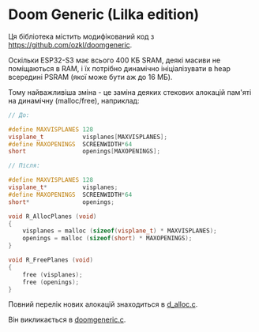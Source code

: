 # Doom Generic (Lilka edition)

Ця бібліотека містить модифікований код з <https://github.com/ozkl/doomgeneric>.

Оскільки ESP32-S3 має всього 400 КБ SRAM, деякі масиви не поміщаються в RAM, і їх потрібно динамічно ініціалізувати в heap всередині PSRAM (якої може бути аж до 16 МБ).

Тому найважливіша зміна - це заміна деяких стекових алокацій пам'яті на динамічну (malloc/free), наприклад:

```cpp
// До:

#define MAXVISPLANES 128
visplane_t           visplanes[MAXVISPLANES];
#define MAXOPENINGS  SCREENWIDTH*64
short                openings[MAXOPENINGS];

// Після:

#define MAXVISPLANES 128
visplane_t*          visplanes;
#define MAXOPENINGS	 SCREENWIDTH*64
short*               openings;

void R_AllocPlanes (void)
{
    visplanes = malloc (sizeof(visplane_t) * MAXVISPLANES);
    openings = malloc (sizeof(short) * MAXOPENINGS);
}

void R_FreePlanes (void)
{
    free (visplanes);
    free (openings);
}
```

Повний перелік нових алокацій знаходиться в [d_alloc.c](./src/d_alloc.c).

Він викликається в [doomgeneric.c](./src/doomgeneric.c).
